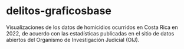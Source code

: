 # delitos-graficosbase
Visualizaciones de los datos de homicidios ocurridos en Costa Rica en 2022, de acuerdo con las estadísticas publicadas en el sitio de datos abiertos del Organismo de Investigación Judicial (OIJ).
